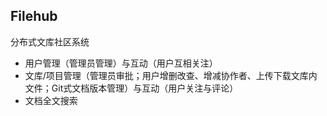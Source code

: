 ## Filehub

分布式文库社区系统

 - 用户管理（管理员管理）与互动（用户互相关注）
 - 文库/项目管理（管理员审批；用户增删改查、增减协作者、上传下载文库内文件；Git式文档版本管理）与互动（用户关注与评论）
 - 文档全文搜索
